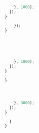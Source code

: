 




```js


    }, 1000);
  });
}

  	});
}




```






```js



    }, 1000);
  });
}

}




```






```js

    }, 3000);
  });
}

  }
}




```

